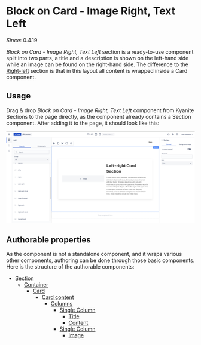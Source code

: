 # Block on Card - Image Right, Text Left

_Since_: 0.4.19

[//]: # (TODO add component groups info)

_Block on Card - Image Right, Text Left_ section is a ready-to-use component split into two parts, a title and a description
is shown on the left-hand side while an image can be found on the right-hand side. The difference
to the <a href="../leftright">Right-left</a> section is that in this layout all content is
wrapped inside a Card component.

## Usage

Drag & drop _Block on Card - Image Right, Text Left_ component from Kyanite Sections to the page directly, as the
component already contains a Section component.
After adding it to the page, it should look like this:
<p align="center" width="100%">
    <img class="image--with-border" src="_images/initial-rightleftcard.png" alt="Initial Block on Card - Image Right, Text Left">
</p>

## Authorable properties

As the component is not a standalone component, and it wraps various other components, authoring
can be done through those basic components. Here is the structure of the authorable components:

- <a href="../../../components/section">Section</a>
    - <a href="../../../components/container">Container</a>
        - <a href="../../../components/card">Card</a>
            - <a href="../../../components/card/cardcontent">Card content</a>
                - <a href="../../../components/columns">Columns</a>
                    - <a href="../../../components/columns/column">Single Column</a>
                        - <a href="../../../components/title">Title</a>
                        - <a href="../../../components/content">Content</a>
                    - <a href="../../../components/columns/column">Single Column</a>
                        - <a href="../../../components/image">Image</a>
